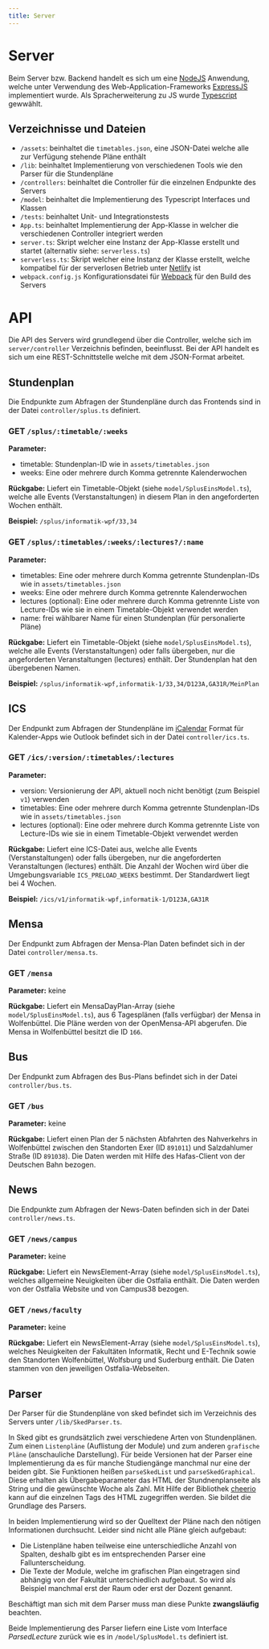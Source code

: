 ```yaml
---
title: Server
---
```

# Server

Beim Server bzw. Backend handelt es sich um eine [NodeJS](https://nodejs.org) Anwendung, welche unter Verwendung des Web-Application-Frameworks [ExpressJS](https://expressjs.com) implementiert wurde.
Als Spracherweiterung zu JS wurde [Typescript](https://www.typescriptlang.org) gewwählt.

## Verzeichnisse und Dateien

  * `/assets`: beinhaltet die `timetables.json`, eine JSON-Datei welche alle zur Verfügung stehende Pläne enthält
  * `/lib`: beinhaltet Implementierung von verschiedenen Tools wie den Parser für die Stundenpläne
  * `/controllers`: beinhaltet die Controller für die einzelnen Endpunkte des Servers
  * `/model`: beinhaltet die Implementierung des Typescript Interfaces und Klassen
  * `/tests`: beinhaltet Unit- und Integrationstests
  * `App.ts`: beinhaltet Implementierung der App-Klasse in welcher die verschiedenen Controller integriert werden
  * `server.ts`: Skript welcher eine Instanz der App-Klasse erstellt und startet (alternativ siehe: `serverless.ts`)
  * `serverless.ts`: Skript welcher eine Instanz der Klasse erstellt, welche kompatibel für der serverlosen Betrieb unter [Netlify](https://www.netlify.com) ist
  * `webpack.config.js` Konfigurationsdatei für [Webpack](https://webpack.js.org) für den Build des Servers

# API

Die API des Servers wird grundlegend über die Controller, welche sich im `server/controller` Verzeichnis befinden, beeinflusst.
Bei der API handelt es sich um eine REST-Schnittstelle welche mit dem JSON-Format arbeitet.

## Stundenplan
Die Endpunkte zum Abfragen der Stundenpläne durch das Frontends sind in der Datei `controller/splus.ts` definiert.

### GET `/splus/:timetable/:weeks`
**Parameter:**
  * timetable: Stundenplan-ID wie in `assets/timetables.json`
  * weeks: Eine oder mehrere durch Komma getrennte Kalenderwochen

**Rückgabe:**
  Liefert ein Timetable-Objekt (siehe `model/SplusEinsModel.ts`), welche alle Events (Verstanstaltungen) in diesem Plan in den angeforderten Wochen enthält.

**Beispiel:**
  `/splus/informatik-wpf/33,34`

### GET `/splus/:timetables/:weeks/:lectures?/:name`
**Parameter:**
  * timetables: Eine oder mehrere durch Komma getrennte Stundenplan-IDs wie in `assets/timetables.json`
  * weeks: Eine oder mehrere durch Komma getrennte Kalenderwochen
  * lectures (optional): Eine oder mehrere durch Komma getrennte Liste von Lecture-IDs wie sie in einem Timetable-Objekt verwendet werden
  * name: frei wählbarer Name für einen Stundenplan (für personalierte Pläne)

**Rückgabe:**
  Liefert ein Timetable-Objekt (siehe `model/SplusEinsModel.ts`), welche alle Events (Verstanstaltungen) oder falls übergeben, nur die angeforderten Veranstaltungen (lectures) enthält.
  Der Stundenplan hat den übergebenen Namen.

**Beispiel:**
  `/splus/informatik-wpf,informatik-1/33,34/D123A,GA31R/MeinPlan`

## ICS
Der Endpunkt zum Abfragen der Stundenpläne im [iCalendar](https://de.wikipedia.org/wiki/ICalendar) Format für Kalender-Apps wie Outlook befindet sich in der Datei `controller/ics.ts`.

### GET `/ics/:version/:timetables/:lectures`
**Parameter:**
  * version: Versionierung der API, aktuell noch nicht benötigt (zum Beispiel `v1`) verwenden
  * timetables: Eine oder mehrere durch Komma getrennte Stundenplan-IDs wie in `assets/timetables.json`
  * lectures (optional): Eine oder mehrere durch Komma getrennte Liste von Lecture-IDs wie sie in einem Timetable-Objekt verwendet werden

**Rückgabe:**
  Liefert eine ICS-Datei aus, welche alle Events (Verstanstaltungen) oder falls übergeben, nur die angeforderten Veranstaltungen (lectures) enthält.
  Die Anzahl der Wochen wird über die Umgebungsvariable `ICS_PRELOAD_WEEKS` bestimmt. Der Standardwert liegt bei 4 Wochen.

**Beispiel:**
  `/ics/v1/informatik-wpf,informatik-1/D123A,GA31R`

## Mensa
Der Endpunkt zum Abfragen der Mensa-Plan Daten befindet sich in der Datei `controller/mensa.ts`.

### GET `/mensa`
**Parameter:** keine

**Rückgabe:**
  Liefert ein MensaDayPlan-Array (siehe `model/SplusEinsModel.ts`), aus 6 Tagesplänen (falls verfügbar) der Mensa in Wolfenbüttel. Die Pläne werden von der OpenMensa-API abgerufen.
  Die Mensa in Wolfenbüttel besitzt die ID `166`.

## Bus
Der Endpunkt zum Abfragen des Bus-Plans befindet sich in der Datei `controller/bus.ts`.

### GET `/bus`
**Parameter:** keine

**Rückgabe:**
  Liefert einen Plan der 5 nächsten Abfahrten des Nahverkehrs in Wolfenbüttel zwischen den Standorten Exer (ID `891011`) und Salzdahlumer Straße (ID `891038`). Die Daten werden mit Hilfe des Hafas-Client von der Deutschen Bahn bezogen.

## News
Die Endpunkte zum Abfragen der News-Daten befinden sich in der Datei `controller/news.ts`.

### GET `/news/campus`
**Parameter:** keine

**Rückgabe:**
  Liefert ein NewsElement-Array (siehe `model/SplusEinsModel.ts`), welches allgemeine Neuigkeiten über die Ostfalia enthält. Die Daten werden von der Ostfalia Website und von Campus38 bezogen.

### GET `/news/faculty`
**Parameter:** keine

**Rückgabe:**
  Liefert ein NewsElement-Array (siehe `model/SplusEinsModel.ts`), welches Neuigkeiten der Fakultäten Informatik, Recht und E-Technik sowie den Standorten Wolfenbüttel, Wolfsburg und Suderburg enthält. Die Daten stammen von den jeweiligen Ostfalia-Webseiten.

## Parser
Der Parser für die Stundenpläne von sked befindet sich im Verzeichnis des Servers unter `/lib/SkedParser.ts`.

In Sked gibt es grundsätzlich zwei verschiedene Arten von Stundenplänen. Zum einen `Listenpläne` (Auflistung der Module) und zum anderen `grafische Pläne` (anschauliche Darstellung).
Für beide Versionen hat der Parser eine Implementierung da es für manche Studiengänge manchmal nur eine der beiden gibt.
Sie Funktionen heißen `parseSkedList` und `parseSkedGraphical`. Diese erhalten als Übergabeparameter das HTML der Stundnenplanseite als String und die gewünschte Woche als Zahl.
Mit Hilfe der Bibliothek [cheerio](https://cheerio.js.org/) kann auf die einzelnen Tags des HTML zugegriffen werden. Sie bildet die Grundlage des Parsers.

In beiden Implementierung wird so der Quelltext der Pläne nach den nötigen Informationen durchsucht.
Leider sind nicht alle Pläne gleich aufgebaut:
  * Die Listenpläne haben teilweise eine unterschiedliche Anzahl von Spalten, deshalb gibt es im entsprechenden Parser eine Fallunterscheidung.
  * Die Texte der Module, welche im grafischen Plan eingetragen sind abhängig von der Fakultät unterschiedlich aufgebaut. So wird als Beispiel manchmal erst der Raum oder erst der Dozent genannt.

Beschäftigt man sich mit dem Parser muss man diese Punkte **zwangsläufig** beachten.

Beide Implementierung des Parser liefern eine Liste vom Interface *ParsedLecture* zurück wie es in `/model/SplusModel.ts` definiert ist.